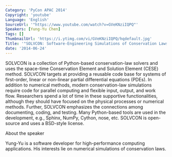 ```yaml
---
Category: 'PyCon APAC 2014'
Copyright: 'youtube'
Language: 'English'
SourceUrl: '"https://www.youtube.com/watch?v=GVeKNziIQPQ"'
Speakers: [Yung-Yu Chen]
Tags: []
ThumbnailUrl: 'https://i.ytimg.com/vi/GVeKNziIQPQ/hqdefault.jpg'
Title: '"SOLVCON: Software-Engineering Simulations of Conservation Laws"'
date: '2014-06-24'
---
```

SOLVCON is a collection of Python-based conservation-law solvers and uses the space-time Conservation Element and Solution Element (CESE) method. SOLVCON targets at providing a reusable code base for systems of first-order, linear or non-linear partial differential equations (PDEs). In addition to numerical methods, modern conservation-law simulations require code for parallel computing and flexible input, output, and work flow. Researchers spend a lot of time in these supportive functionalities, although they should have focused on the physical processes or numerical methods. Further, SOLVCON emphasizes the connections among documenting, coding, and testing. Many Python-based tools are used in the development, e.g., Sphinx, NumPy, Cython, nose, etc. SOLVCON is open-source and uses a BSD-style license.


About the speaker

Yung-Yu is a software developer for high-performance computing applications. His interests lie on numerical simulations of conservation laws.